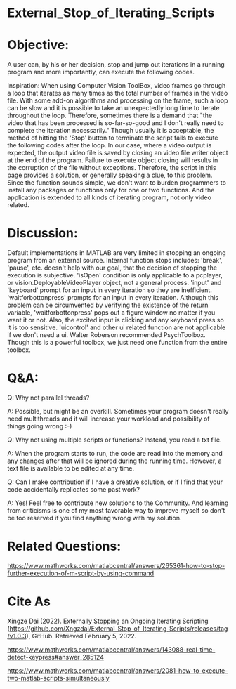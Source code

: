 # External_Stop_of_Iterating_Scripts

# Objective: 
A user can, by his or her decision, stop and jump out iterations in a running program and more importantly, can execute the following codes. 

Inspiration:
When using Computer Vision ToolBox, video frames go through a loop that iterates as many times as the total number of frames in the video file. With some add-on algorithms and processing on the frame, such a loop can be slow and it is possible to take an unexpectedly long time to iterate throughout the loop. Therefore, sometimes there is a demand that "the video that has been processed is so-far-so-good and I don't really need to complete the iteration necessarily."
Though usually it is acceptable, the method of hitting the 'Stop' button to terminate the script fails to execute the following codes after the loop. In our case, where a video output is expected, the output video file is saved by closing an video file writer object at the end of the program. Failure to execute object closing will results in the corruption of the file without exceptions.
Therefore, the script in this page provides a solution, or generally speaking a clue, to this problem. Since the function sounds simple, we don't want to burden programmers to install any packages or functions only for one or two functions. And the application is extended to all kinds of iterating program, not only video related.

# Discussion: 
Default implementations in MATLAB are very limited in stopping an ongoing program from an external source. 
Internal function stops includes: 'break', 'pause', etc. doesn't help with our goal, that the decision of stopping the execution is subjective. 
'isOpen' condition is only applicable to a pcplayer, or vision.DeployableVideoPlayer object, not a general process.
'input' and 'keyboard' prompt for an input in every iteration so they are inefficient.
'waitforbottonpress' prompts for an input in every iteration. Although this problem can be circumvented by verifying the existence of the return variable, 'waitforbottonpress' pops out a figure window no matter if you want it or not. Also, the excited input is clicking and any keyboard press so it is too sensitive.
'uicontrol' and other ui related function are not applicable if we don't need a ui.
Walter Roberson recommended PsychToolbox. Though this is a powerful toolbox, we just need one function from the entire toolbox.

# Q&A:
Q: Why not parallel threads? 

A: Possible, but might be an overkill. Sometimes your program doesn't really need multithreads and it will increase your workload and possibility of things going wrong :-)

Q: Why not using multiple scripts or functions? Instead, you read a txt file.

A: When the program starts to run, the code are read into the memory and any changes after that will be ignored during the running time. However, a text file is available to be edited at any time.

Q: Can I make contribution if I have a creative solution, or if I find that your code accidentally replicates some past work?

A: Yes! Feel free to contribute new solutions to the Community. And learning from criticisms is one of my most favorable way to improve myself so don't be too reserved if you find anything wrong with my solution.

# Related Questions:
https://www.mathworks.com/matlabcentral/answers/265361-how-to-stop-further-execution-of-m-script-by-using-command

# Cite As
Xingze Dai (2022). Externally Stopping an Ongoing Iterating Scripting (https://github.com/Xngzdai/External_Stop_of_Iterating_Scripts/releases/tag/v1.0.3), GitHub. Retrieved February 5, 2022.

https://www.mathworks.com/matlabcentral/answers/143088-real-time-detect-keypress#answer_285124

https://www.mathworks.com/matlabcentral/answers/2081-how-to-execute-two-matlab-scripts-simultaneously
